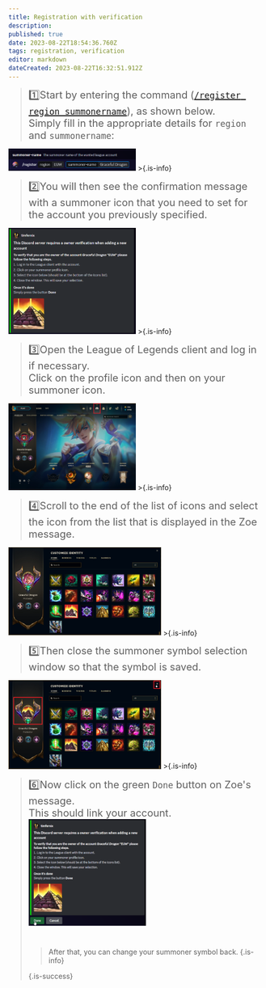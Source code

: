 ```yaml
---
title: Registration with verification
description: 
published: true
date: 2023-08-22T18:54:36.760Z
tags: registration, verification
editor: markdown
dateCreated: 2023-08-22T16:32:51.912Z
---
```


>   <span style="font-size:15pt">:one:Start by entering the command ([`/register region summonername`](/en/commands/important/register/)), as shown below. <br> Simply fill in the appropriate details for `region` and `summonername`: </span>
<img src="/register.png" width="50%" img>
>{.is-info}

<br>

> <span style="font-size:15pt"> :two:You will then see the confirmation message with a summoner icon that you need to set for the account you previously specified. </span>
<img src="/en_/en_register_verification_1.png" width="50%" img>
>{.is-info}

<br>

> <span style="font-size:15pt"> :three:Open the League of Legends client and log in if necessary. <br> Click on the profile icon and then on your summoner icon. </span>
<img src="/en_/en_register_verification_2.png" width="50%" img> 
>{.is-info}

<br>

> <span style="font-size:15pt"> :four:Scroll to the end of the list of icons and select the icon from the list that is displayed in the Zoe message. </span>
<img src="/en_/en_register_verification_3.png" width="60%" img>
>{.is-info}

<br>

> <span style="font-size:15pt"> :five:Then close the summoner symbol selection window so that the symbol is saved. </span>
<img src="/en_/en_register_verification_4.png" width="60%" img>
>{.is-info}

<br>

> <span style="font-size:15pt"> :six:Now click on the green `Done` button on Zoe's message. <br> This should link your account.
<img src="/en_/en_register_verification_5.png" width="50%" img> <br> <br>
> >After that, you can change your summoner symbol back. {.is-info}
>  
>{.is-success}

